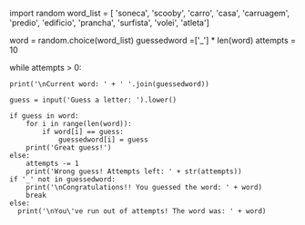 import random 
word_list = [ 'soneca', 'scooby', 'carro', 'casa', 'carruagem', 'predio', 'edificio', 'prancha', 'surfista', 'volei', 'atleta']

word = random.choice(word_list)
guessedword =['_'] * len(word)
attempts = 10  

while attempts > 0:
   
    print('\nCurrent word: ' + ' '.join(guessedword))

    guess = input('Guess a letter: ').lower()
   
    if guess in word:
        for i in range(len(word)):
            if word[i] == guess:
                guessedword[i] = guess
        print('Great guess!')
    else:
        attempts -= 1
        print('Wrong guess! Attempts left: ' + str(attempts))
    if '_' not in guessedword:
        print('\nCongratulations!! You guessed the word: ' + word)
        break
    else:
      print('\nYou\'ve run out of attempts! The word was: ' + word)
